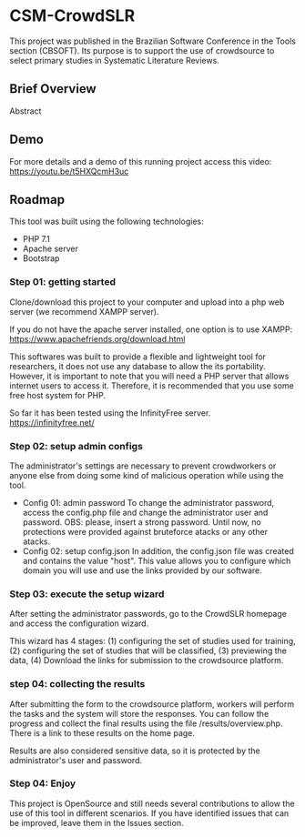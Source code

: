 # CSM-CrowdSLR
This project was published in the Brazilian Software Conference in the Tools section (CBSOFT). Its purpose is to support the use of crowdsource to select primary studies in Systematic Literature Reviews.

## Brief Overview

Abstract 

## Demo

For more details and a demo of this running project access this video: 
https://youtu.be/t5HXQcmH3uc


## Roadmap

This tool was built using the following technologies:

* PHP 7.1
* Apache server
* Bootstrap

### Step 01: getting started
Clone/download this project to your computer and upload into a php web server (we recommend XAMPP server).

If you do not have the apache server installed, one option is to use XAMPP: https://www.apachefriends.org/download.html

This softwares was built to provide a flexible and lightweight tool for researchers, it does not use any database to allow the its portability. However, it is important to note that you will need a PHP server that allows internet users to access it. Therefore, it is recommended that you use some free host system for PHP.

So far it has been tested using the InfinityFree server.
https://infinityfree.net/

### Step 02: setup admin configs

The administrator's settings are necessary to prevent crowdworkers or anyone else from doing some kind of malicious operation while using the tool.

* Config 01: admin password
To change the administrator password, access the config.php file and change the administrator user and password.
OBS: please, insert a strong password. Until now, no protections were provided against bruteforce atacks or any other atacks.
* Config 02: setup config.json
In addition, the config.json file was created and contains the value "host". This value allows you to configure which domain you will use and use the links provided by our software.

### Step 03: execute the setup wizard

After setting the administrator passwords, go to the CrowdSLR homepage and access the configuration wizard.

This wizard has 4 stages: 
(1) configuring the set of studies used for training, 
(2) configuring the set of studies that will be classified, 
(3) previewing the data, 
(4) Download the links for submission to the crowdsource platform.

### step 04: collecting the results

After submitting the form to the crowdsource platform, workers will perform the tasks and the system will store the responses. 
You can follow the progress and collect the final results using the file /results/overview.php. There is a link to these results on the home page.

Results are also considered sensitive data, so it is protected by the administrator's user and password.

### Step 04: Enjoy

This project is OpenSource and still needs several contributions to allow the use of this tool in different scenarios. If you have identified issues that can be improved, leave them in the Issues section.


